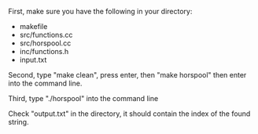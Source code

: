First, make sure you have the following in your directory:

- makefile
- src/functions.cc
- src/horspool.cc
- inc/functions.h
- input.txt

Second, type "make clean", press enter, then "make horspool" then enter into the command line.

Third, type "./horspool" into the command line

Check "output.txt" in the directory, it should contain the index of the found string.